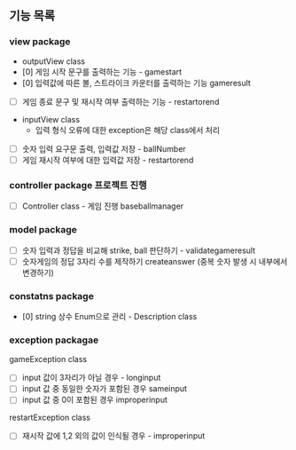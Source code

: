 ## 기능 목록

### view package

- outputView class
- [0] 게임 시작 문구를 출력하는 기능 - gamestart
- [0] 입력값에 따른 볼, 스트라이크 카운터를 출력하는 기능 gameresult
- [ ] 게임 종료 문구 및 재시작 여부 출력하는 기능 - restartorend

- inputView class
    - 입력 형식 오류에 대한 exception은 해당 class에서 처리
- [ ] 숫자 입력 요구문 출력, 입력값 저장 - ballNumber
- [ ] 게임 재시작 여부에 대한 입력값 저장 - restartorend

### controller package 프로젝트 진행

- [ ] Controller class - 게임 진행 baseballmanager

### model package

- [ ] 숫자 입력과 정답을 비교해 strike, ball 판단하기 - validategameresult
- [ ] 숫자게임의 정답 3자리 수를 제작하기 createanswer (중복 숫자 발생 시 내부에서 변경하기)

### constatns package

- [0] string 상수 Enum으로 관리 - Description class

### exception packagae

gameException class

- [ ] input 값이 3자리가 아닐 경우 - longinput
- [ ] input 값 중 동일한 숫자가 포함된 경우 sameinput
- [ ] input 값 중 0이 포함된 경우 improperinput

restartException class

- [ ] 재시작 값에 1,2 외의 값이 인식될 경우 - improperinput